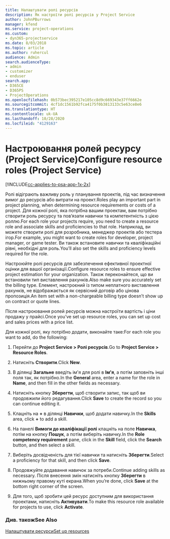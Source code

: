 ```yaml
---
title: Налаштувати ролі ресурсів
description: Як настроїти ролі ресурсів у Project Service
author: JohnPBurrows
manager: kfend
ms.service: project-operations
ms.custom:
- dyn365-projectservice
ms.date: 8/03/2018
ms.topic: article
ms.author: ruhercul
audience: Admin
search.audienceType:
- admin
- customizer
- enduser
search.app:
- D365CE
- D365PS
- ProjectOperations
ms.openlocfilehash: 0b573bec395217e105cc8d9c669343e37ff6662e
ms.sourcegitcommit: 4cf1dc1561b92fca4175f0b3813133c5e63ce8e6
ms.translationtype: HT
ms.contentlocale: uk-UA
ms.lasthandoff: 10/28/2020
ms.locfileid: "4129163"
---
```

# <a name="configure-resource-roles-project-service"></a><span data-ttu-id="03b13-103">Настроювання ролей ресурсу (Project Service)</span><span class="sxs-lookup"><span data-stu-id="03b13-103">Configure resource roles (Project Service)</span></span>

[!INCLUDE[cc-applies-to-psa-app-1x-2x](../includes/cc-applies-to-psa-app-1x-2x.md)]

<span data-ttu-id="03b13-104">Ролі відіграють важливу роль у планування проектів, під час визначення вимог до ресурсів або витрати на проект.</span><span class="sxs-lookup"><span data-stu-id="03b13-104">Roles play an important part in project planning, when determining resource requirements or costs of a project.</span></span> <span data-ttu-id="03b13-105">Для кожної ролі, яка потрібна вашим проектам, вам потрібно створити роль ресурсу та пов’язати навички та компетентність з цією роллю.</span><span class="sxs-lookup"><span data-stu-id="03b13-105">For each role your projects require, you need to create a resource role and associate skills and proficiencies to that role.</span></span> <span data-ttu-id="03b13-106">Наприклад, ви можете створити ролі для розробника, менеджер проектів або тестера ігор.</span><span class="sxs-lookup"><span data-stu-id="03b13-106">For example, you might want to create roles for developer, project manager, or game tester.</span></span> <span data-ttu-id="03b13-107">Ви також встановите навички та кваліфікаційні рівні, необхідні для роль.</span><span class="sxs-lookup"><span data-stu-id="03b13-107">You’ll also set the skills and proficiency levels required for the role.</span></span>  
  
 <span data-ttu-id="03b13-108">Настроюйте ролі ресурсів для забезпечення ефективної проектної оцінки для вашої організації.</span><span class="sxs-lookup"><span data-stu-id="03b13-108">Configure resource roles to ensure effective project estimation for your organization.</span></span>  <span data-ttu-id="03b13-109">Також переконайтеся, що ви встановили тип виставлення рахунків.</span><span class="sxs-lookup"><span data-stu-id="03b13-109">Also make sure you accurately set the billing type.</span></span> <span data-ttu-id="03b13-110">Елемент, настроєний із типом неплатного виставлення рахунків, не відображається як сервісний договір або цінова пропозиція.</span><span class="sxs-lookup"><span data-stu-id="03b13-110">An item set with a non-chargeable billing type doesn’t show up on contract or quote lines.</span></span>  
  
 <span data-ttu-id="03b13-111">Після настроювання ролей ресурсів можна настроїти вартість і ціни продажу у прайсі.</span><span class="sxs-lookup"><span data-stu-id="03b13-111">Once you’ve set up resource roles, you can set up cost and sales prices with a price list.</span></span>  
  
 <span data-ttu-id="03b13-112">Для кожної ролі, яку потрібно додати, виконайте таке:</span><span class="sxs-lookup"><span data-stu-id="03b13-112">For each role you want to add, do the following:</span></span>  
  
1.  <span data-ttu-id="03b13-113">Перейти до **Project Service > Ролі ресурсів**.</span><span class="sxs-lookup"><span data-stu-id="03b13-113">Go to **Project Service > Resource Roles**.</span></span>  
  
2.  <span data-ttu-id="03b13-114">Натисніть **Створити**.</span><span class="sxs-lookup"><span data-stu-id="03b13-114">Click **New**.</span></span>  
  
3.  <span data-ttu-id="03b13-115">В ділянці **Загальне** введіть ім'я для ролі в **Ім'я**, а потім заповніть інші поля так, як потрібно.</span><span class="sxs-lookup"><span data-stu-id="03b13-115">In the **General** area, enter a name for the role in **Name**, and then fill in the other fields as necessary.</span></span>  
  
4.  <span data-ttu-id="03b13-116">Натисніть кнопку **Зберегти**, щоб створити запис, так щоб ви продовжили його редагування.</span><span class="sxs-lookup"><span data-stu-id="03b13-116">Click **Save** to create the record so you can continue editing it.</span></span>  
  
5.  <span data-ttu-id="03b13-117">Клацніть на **+** в ділянці **Навички**, щоб додати навичку.</span><span class="sxs-lookup"><span data-stu-id="03b13-117">In the **Skills** area, click **+** to add a skill.</span></span>  
  
6.  <span data-ttu-id="03b13-118">На панелі **Вимоги до кваліфікації ролі** клацніть на поле **Навичка**, потім на кнопку **Пошук**, а потім виберіть навичку.</span><span class="sxs-lookup"><span data-stu-id="03b13-118">In the **Role competency requirement** pane, click in the **Skill** field, click the **Search** button, and then select a skill.</span></span>  
  
7.  <span data-ttu-id="03b13-119">Виберіть досвідченість для тієї навички та натисніть **Зберегти**.</span><span class="sxs-lookup"><span data-stu-id="03b13-119">Select a proficiency for that skill, and then click **Save**.</span></span>  
  
8.  <span data-ttu-id="03b13-120">Продовжуйте додавання навичок за потреби.</span><span class="sxs-lookup"><span data-stu-id="03b13-120">Continue adding skills as necessary.</span></span> <span data-ttu-id="03b13-121">Після внесення змін натисніть кнопку **Зберегти** в нижньому правому куті екрана.</span><span class="sxs-lookup"><span data-stu-id="03b13-121">When you’re done, click **Save** at the bottom right corner of the screen.</span></span>  
  
9. <span data-ttu-id="03b13-122">Для того, щоб зробити цей ресурс доступним для використання проектами, натисніть **Активувати**.</span><span class="sxs-lookup"><span data-stu-id="03b13-122">To make this resource role available for projects to use, click **Activate**.</span></span>  
  
### <a name="see-also"></a><span data-ttu-id="03b13-123">Див. також</span><span class="sxs-lookup"><span data-stu-id="03b13-123">See Also</span></span>  
 [<span data-ttu-id="03b13-124">Налаштувати ресурси</span><span class="sxs-lookup"><span data-stu-id="03b13-124">Set up resources</span></span>](../psa/set-up-resources.md)
